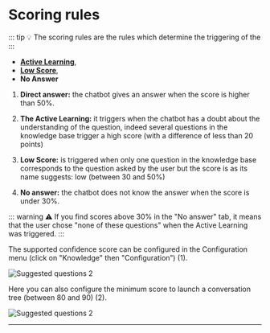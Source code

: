 # Scoring rules

::: tip 💡️
The scoring rules are the rules which determine the triggering of the
:::

-   [**Active Learning**](/solutions/virtual-agent-studio/chatbot/tools/active_learning.html),
-   [**Low Score**](/solutions/virtual-agent-studio/chatbot/inbox/low_score.html),
-   **No Answer**


1.  **Direct answer:** the chatbot gives an answer when the score is higher than
    50%.

2.  **The Active Learning:** it triggers when the chatbot has a doubt about the
    understanding of the question, indeed several questions in the knowledge
    base trigger a high score (with a difference of less than 20 points)

3.  **Low Score:** is triggered when only one question in the knowledge base
    corresponds to the question asked by the user but the score is as its name
    suggests: low (between 30 and 50%)

4.  **No answer:** the chatbot does not know the answer when the score is under
    30%.


::: warning ⚠️
If you find scores above 30% in the "No answer" tab, it means that the user
chose "none of these questions" when the Active Learning was triggered.
:::

The supported confidence score can be configured in the Configuration menu
(click on "Knowledge" then "Configuration”) (1).

<div class="image_center">
  <img :src="$withBase('/assets/img/virtual-agent-studio/inbox/scoring1.png')" alt="Suggested questions 2">
</div>



Here you can also configure the minimum score to launch a conversation tree
(between 80 and 90) (2).

<div class="image_center">
  <img :src="$withBase('/assets/img/virtual-agent-studio/inbox/scoring2.png')" alt="Suggested questions 2">
</div>



---

<Hubspot />
